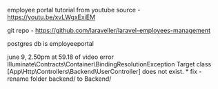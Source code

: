 employee portal tutorial from youtube source - https://youtu.be/xvLWgxExiEM

git repo - 
https://github.com/laraveller/laravel-employees-management

postgres db is employeeportal

june 9, 2.50pm 
at 59.18 of video 
error
    Illuminate\Contracts\Container\BindingResolutionException
    Target class [App\Http\Controllers\Backend\UserController] does not exist.
    * fix - rename folder backend/ to Backend/
